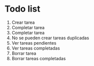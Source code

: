 # Todo list

1. Crear tarea
2. Completar tarea
3. Completar tarea
4. No se pueden crear tareas duplicadas
5. Ver tareas pendientes
6. Ver tareas completadas
7. Borrar tarea
8. Borrar tareas completadas
